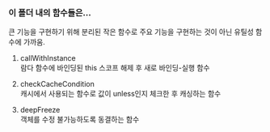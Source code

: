 ### 이 폴더 내의 함수들은...
큰 기능을 구현하기 위해 분리된 작은 함수로 주요 기능을 구현하는 것이 아닌 유틸성 함수에 가까움.

1. callWithInstance  
람다 함수에 바인딩된 this 스코프 해제 후 새로 바인딩-실행 함수
  
2. checkCacheCondition  
캐시에서 사용되는 함수로 값이 unless인지 체크한 후 캐싱하는 함수
  
3. deepFreeze  
객체를 수정 불가능하도록 동결하는 함수

